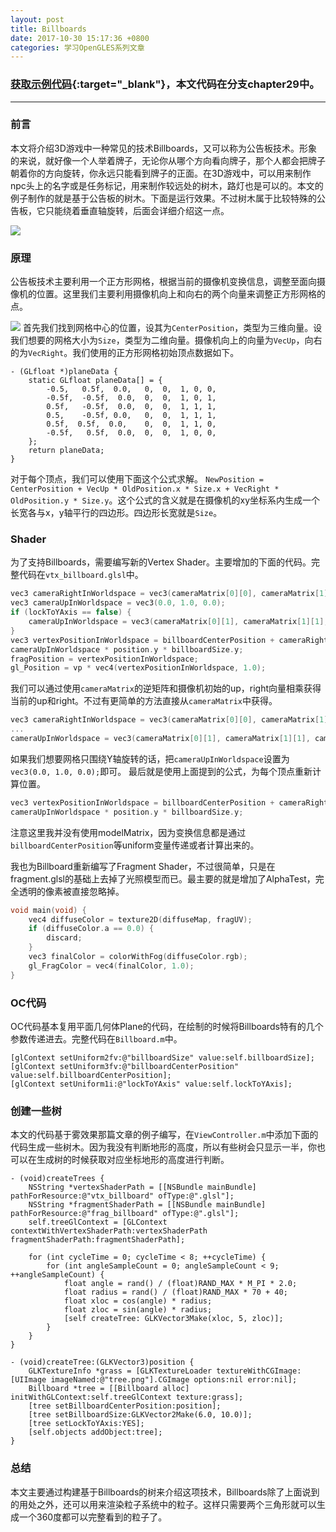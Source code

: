 ```yaml
---
layout: post
title: Billboards
date: 2017-10-30 15:17:36 +0800
categories: 学习OpenGLES系列文章
---
```

### [获取示例代码](https://github.com/SquarePants1991/OpenGLESLearn){:target="_blank"}，本文代码在分支chapter29中。
***

### 前言
本文将介绍3D游戏中一种常见的技术Billboards，又可以称为公告板技术。形象的来说，就好像一个人举着牌子，无论你从哪个方向看向牌子，那个人都会把牌子朝着你的方向旋转，你永远只能看到牌子的正面。在3D游戏中，可以用来制作npc头上的名字或是任务标记，用来制作较远处的树木，路灯也是可以的。本文的例子制作的就是基于公告板的树木。下面是运行效果。不过树木属于比较特殊的公告板，它只能绕着垂直轴旋转，后面会详细介绍这一点。

![](http://upload-images.jianshu.io/upload_images/2949750-094c0627583abb2d.gif?imageMogr2/auto-orient/strip)

### 原理
公告板技术主要利用一个正方形网格，根据当前的摄像机变换信息，调整至面向摄像机的位置。这里我们主要利用摄像机向上和向右的两个向量来调整正方形网格的点。

![](http://upload-images.jianshu.io/upload_images/2949750-523f284e227c826b.png?imageMogr2/auto-orient/strip%7CimageView2/2/w/1240)
首先我们找到网格中心的位置，设其为`CenterPosition`，类型为三维向量。设我们想要的网格大小为`Size`，类型为二维向量。摄像机向上的向量为`VecUp`，向右的为`VecRight`。我们使用的正方形网格初始顶点数据如下。
```objc
- (GLfloat *)planeData {
    static GLfloat planeData[] = {
        -0.5,   0.5f,  0.0,   0,  0,  1, 0, 0,
        -0.5f,  -0.5f,  0.0,  0,  0,  1, 0, 1,
        0.5f,   -0.5f,  0.0,  0,  0,  1, 1, 1,
        0.5,    -0.5f, 0.0,   0,  0,  1, 1, 1,
        0.5f,  0.5f,  0.0,    0,  0,  1, 1, 0,
        -0.5f,   0.5f,  0.0,  0,  0,  1, 0, 0,
    };
    return planeData;
}
```
对于每个顶点，我们可以使用下面这个公式求解。
`NewPosition = CenterPosition + VecUp * OldPosition.x * Size.x + VecRight * OldPosition.y * Size.y`。这个公式的含义就是在摄像机的xy坐标系内生成一个长宽各与x，y轴平行的四边形。四边形长宽就是`Size`。

### Shader
为了支持Billboards，需要编写新的Vertex Shader。主要增加的下面的代码。完整代码在`vtx_billboard.glsl`中。
```c
vec3 cameraRightInWorldspace = vec3(cameraMatrix[0][0], cameraMatrix[1][0], cameraMatrix[2][0]);
vec3 cameraUpInWorldspace = vec3(0.0, 1.0, 0.0);
if (lockToYAxis == false) {
    cameraUpInWorldspace = vec3(cameraMatrix[0][1], cameraMatrix[1][1], cameraMatrix[2][1]);
}
vec3 vertexPositionInWorldspace = billboardCenterPosition + cameraRightInWorldspace * position.x * billboardSize.x +
cameraUpInWorldspace * position.y * billboardSize.y;
fragPosition = vertexPositionInWorldspace;
gl_Position = vp * vec4(vertexPositionInWorldspace, 1.0);
```
我们可以通过使用`cameraMatrix`的逆矩阵和摄像机初始的up，right向量相乘获得当前的up和right。不过有更简单的方法直接从`cameraMatrix`中获得。
```c
vec3 cameraRightInWorldspace = vec3(cameraMatrix[0][0], cameraMatrix[1][0], cameraMatrix[2][0]);
...
cameraUpInWorldspace = vec3(cameraMatrix[0][1], cameraMatrix[1][1], cameraMatrix[2][1]);
```
如果我们想要网格只围绕Y轴旋转的话，把`cameraUpInWorldspace`设置为`vec3(0.0, 1.0, 0.0);`即可。
最后就是使用上面提到的公式，为每个顶点重新计算位置。
```c
vec3 vertexPositionInWorldspace = billboardCenterPosition + cameraRightInWorldspace * position.x * billboardSize.x +
cameraUpInWorldspace * position.y * billboardSize.y;
```
注意这里我并没有使用modelMatrix，因为变换信息都是通过`billboardCenterPosition`等uniform变量传递或者计算出来的。

我也为Billboard重新编写了Fragment Shader，不过很简单，只是在fragment.glsl的基础上去掉了光照模型而已。最主要的就是增加了AlphaTest，完全透明的像素被直接忽略掉。
```c
void main(void) {
    vec4 diffuseColor = texture2D(diffuseMap, fragUV);
    if (diffuseColor.a == 0.0) {
        discard;
    }
    vec3 finalColor = colorWithFog(diffuseColor.rgb);
    gl_FragColor = vec4(finalColor, 1.0);
}
```

### OC代码
OC代码基本复用平面几何体Plane的代码，在绘制的时候将Billboards特有的几个参数传递进去。完整代码在`Billboard.m`中。
```objc
[glContext setUniform2fv:@"billboardSize" value:self.billboardSize];
[glContext setUniform3fv:@"billboardCenterPosition" value:self.billboardCenterPosition];
[glContext setUniform1i:@"lockToYAxis" value:self.lockToYAxis];
```

### 创建一些树
本文的代码基于雾效果那篇文章的例子编写，在`ViewController.m`中添加下面的代码生成一些树木。因为我没有判断地形的高度，所以有些树会只显示一半，你也可以在生成树的时候获取对应坐标地形的高度进行判断。
```objc
- (void)createTrees {
    NSString *vertexShaderPath = [[NSBundle mainBundle] pathForResource:@"vtx_billboard" ofType:@".glsl"];
    NSString *fragmentShaderPath = [[NSBundle mainBundle] pathForResource:@"frag_billboard" ofType:@".glsl"];
    self.treeGlContext = [GLContext contextWithVertexShaderPath:vertexShaderPath fragmentShaderPath:fragmentShaderPath];
    
    for (int cycleTime = 0; cycleTime < 8; ++cycleTime) {
        for (int angleSampleCount = 0; angleSampleCount < 9; ++angleSampleCount) {
            float angle = rand() / (float)RAND_MAX * M_PI * 2.0;
            float radius = rand() / (float)RAND_MAX * 70 + 40;
            float xloc = cos(angle) * radius;
            float zloc = sin(angle) * radius;
            [self createTree: GLKVector3Make(xloc, 5, zloc)];
        }
    }
}

- (void)createTree:(GLKVector3)position {
    GLKTextureInfo *grass = [GLKTextureLoader textureWithCGImage:[UIImage imageNamed:@"tree.png"].CGImage options:nil error:nil];
    Billboard *tree = [[Billboard alloc] initWithGLContext:self.treeGlContext texture:grass];
    [tree setBillboardCenterPosition:position];
    [tree setBillboardSize:GLKVector2Make(6.0, 10.0)];
    [tree setLockToYAxis:YES];
    [self.objects addObject:tree];
}
```

### 总结
本文主要通过构建基于Billboards的树来介绍这项技术，Billboards除了上面说到的用处之外，还可以用来渲染粒子系统中的粒子。这样只需要两个三角形就可以生成一个360度都可以完整看到的粒子了。

